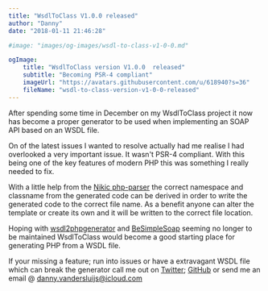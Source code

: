 ```yaml
---
title: "WsdlToClass V1.0.0 released"
author: "Danny"
date: "2018-01-11 21:46:28"

#image: "images/og-images/wsdl-to-class-v1-0-0.md"

ogImage:
    title: "WsdlToClass version V1.0.0  released"
    subtitle: "Becoming PSR-4 compliant"
    imageUrl: "https://avatars.githubusercontent.com/u/618940?s=36"
    fileName: "wsdl-to-class-version-v1-0-0-released"
---
```

After spending some time in December on my WsdlToClass project it now has become a proper generator to be used when implementing an SOAP API based on an WSDL file.

On of the latest issues I wanted to resolve actually had me realise I had overlooked a very important issue. It wasn't PSR-4 compliant. With this being one of the key features of modern PHP this was something I really needed to fix.

With a little help from the [Nikic php-parser](https://github.com/nikic/PHP-Parser) the correct namespace and classname from the generated code can be derived in order to write the generated code to the correct file name. As a benefit anyone can alter the template or create its own and it will be written to the correct file location.

Hoping with [wsdl2phpgenerator](https://github.com/wsdl2phpgenerator/wsdl2phpgenerator) and [BeSimpleSoap](https://github.com/BeSimple/BeSimpleSoap/issues) seeming no longer to be maintained WsdlToClass would become a good starting place for generating PHP from a WSDL file.

If your missing a feature; run into issues or have a extravagant WSDL file which can break the generator call me out on [Twitter](https://twitter.com/EchteDanny); [GitHub](https://github.com/DannyvdSluijs/WsdlToClass) or send me an email @ [danny.vandersluijs@icloud.com](mailto:danny.vandersluijs@icloud.com)